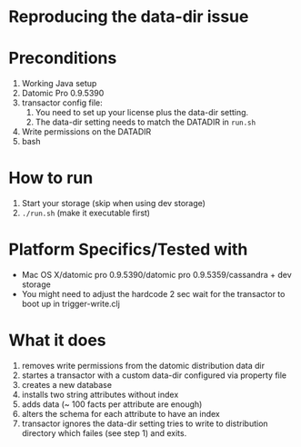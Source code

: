 Reproducing the data-dir issue
==============================

Preconditions
=============

1. Working Java setup 
2. Datomic Pro 0.9.5390
3. transactor config file: 
   1. You need to set up your license plus the data-dir setting.
   2. The data-dir setting needs to match the DATADIR in `run.sh`
4. Write permissions on the DATADIR    
5. bash


How to run
==========

1. Start your storage (skip when using dev storage)
2. ```./run.sh``` (make it executable first)

Platform Specifics/Tested with
===========
* Mac OS X/datomic pro 0.9.5390/datomic pro 0.9.5359/cassandra + dev storage
* You might need to adjust the hardcode 2 sec wait for the transactor to boot up in trigger-write.clj



What it does
============
1. removes write permissions from the datomic distribution data dir
2. startes a transactor with a custom data-dir configured via property file
3. creates a new database
4. installs two string attributes without index
5. adds data (~ 100 facts per attribute are enough)
6. alters the schema for each attribute to have an index
7. transactor ignores the data-dir setting tries to write to distribution directory which failes (see step 1) and exits.





